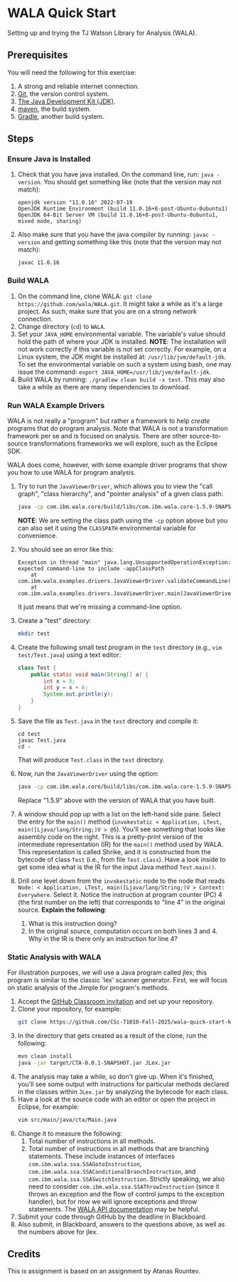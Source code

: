 # WALA Quick Start

Setting up and trying the TJ Watson Library for Analysis (WALA).

## Prerequisites

You will need the following for this exercise:

1. A strong and reliable internet connection.
1. [Git](https://git-scm.com/), the version control system.
1. [The Java Development Kit (JDK)](http://www.oracle.com/technetwork/java/javase/downloads/index.html).
1. [maven](https://maven.apache.org/), the build system.
1. [Gradle](https://gradle.org/), another build system.

## Steps

### Ensure Java is Installed

1. Check that you have java installed. On the command line, run: `java -version`. You should get something like (note that the version may not match):
    ```
    openjdk version "11.0.16" 2022-07-19
    OpenJDK Runtime Environment (build 11.0.16+8-post-Ubuntu-0ubuntu1)
    OpenJDK 64-Bit Server VM (build 11.0.16+8-post-Ubuntu-0ubuntu1, mixed mode, sharing)
    ```
1. Also make sure that you have the java compiler by running: `javac -version` and getting something like this (note that the version may not match):
    ```
    javac 11.0.16
    ```

### Build WALA

1. On the command line, clone WALA: `git clone https://github.com/wala/WALA.git`. It might take a while as it's a large project. As such, make sure that you are on a strong network connection.
1. Change directory (`cd`) to `WALA`.
1. Set your `JAVA_HOME` environmental variable. The variable's value should hold the path of where your JDK is installed. **NOTE**: The installation will not work correctly if this variable is not set correctly. For example, on a Linux system, the JDK might be installed at: `/usr/lib/jvm/default-jdk`. To set the environmental variable on such a system using bash, one may issue the command: `export JAVA_HOME=/usr/lib/jvm/default-jdk`.
1. Build WALA by running: `./gradlew clean build -x test`. This may also take a while as there are many dependencies to download.

### Run WALA Example Drivers

WALA is not really a "program" but rather a framework to help *create* programs that do program analysis. Note that WALA is not a transformation framework per se and is focused on analysis. There are other source-to-source transformations frameworks we will explore, such as the Eclipse SDK.

WALA does come, however, with some example driver programs that show you how to use WALA for program analysis.

1. Try to run the `JavaViewerDriver`, which allows you to view the "call graph", "class hierarchy", and "pointer analysis" of a given class path:
    ```bash
    java -cp com.ibm.wala.core/build/libs/com.ibm.wala.core-1.5.9-SNAPSHOT.jar:com.ibm.wala.util/build/libs/com.ibm.wala.util-1.5.9-SNAPSHOT.jar:com.ibm.wala.shrike/build/libs/com.ibm.wala.shrike-1.5.9-SNAPSHOT.jar com.ibm.wala.examples.drivers.JavaViewerDriver
    ```
    **NOTE**: We are setting the class path using the `-cp` option above but you can also set it using the `CLASSPATH` environmental variable for convenience.
1. You should see an error like this:
    ```
    Exception in thread "main" java.lang.UnsupportedOperationException: expected command-line to include -appClassPath
        at com.ibm.wala.examples.drivers.JavaViewerDriver.validateCommandLine(JavaViewerDriver.java:52)
        at com.ibm.wala.examples.drivers.JavaViewerDriver.main(JavaViewerDriver.java:44)
    ```
    It just means that we're missing a command-line option.
1. Create a "test" directory:
    ```bash
    mkdir test
    ```
1. Create the following small test program in the `test` directory (e.g., `vim test/Test.java`) using a text editor:
    ```java
    class Test {
        public static void main(String[] a) {
            int x = 5;
            int y = x + 6;
            System.out.println(y);
        }
    }
    ```
1. Save the file as `Test.java` in the `test` directory and compile it:
    ```
    cd test
    javac Test.java
    cd -
    ```
    That will produce `Test.class` in the `test` directory.
1. Now, run the `JavaViewerDriver` using the option:
    ```bash
    java -cp com.ibm.wala.core/build/libs/com.ibm.wala.core-1.5.9-SNAPSHOT.jar:com.ibm.wala.util/build/libs/com.ibm.wala.util-1.5.9-SNAPSHOT.jar:com.ibm.wala.shrike/build/libs/com.ibm.wala.shrike-1.5.9-SNAPSHOT.jar com.ibm.wala.examples.drivers.JavaViewerDriver -appClassPath test
    ```
    Replace "1.5.9" above with the version of WALA that you have built.

1. A window should pop up with a list on the left-hand side pane. Select the entry for the `main()` method (`invokestatic < Application, LTest, main([Ljava/lang/String;)V > @5`). You'll see something that looks like assembly code on the right. This is a pretty-print version of the intermediate representation (IR) for the `main()` method used by WALA. This representation is called Shrike, and it is constructed from the bytecode of class `Test` (i.e., from file `Test.class`). Have a look inside to get some idea what is the IR for the input Java method `Test.main()`.
1. Drill one level down from the `invokestatic` node to the node that reads `Node: < Application, LTest, main([Ljava/lang/String;)V > Context: Everywhere`. Select it. Notice the instruction at program counter (PC) 4 (the first number on the left) that corresponds to "line 4" in the original source. **Explain the following**:
    1. What is this instruction doing?
    1. In the original source, computation occurs on both lines 3 and 4. Why in the IR is there only an instruction for line 4?

### Static Analysis with WALA

For illustration purposes, we will use a Java program called jlex; this program is similar to the classic 'lex' scanner generator. First, we will focus on static analysis of the Jimple for program's methods. 

1. Accept the [GitHub Classroom invitation] and set up your repository.
1. Clone your repository, for example:
    ```bash
    git clone https://github.com/CSc-71010-Fall-2025/wala-quick-start-khatchad
    ```
1. In the directory that gets created as a result of the clone, run the following:
    ```bash
    mvn clean install
    java -jar target/CTA-0.0.1-SNAPSHOT.jar JLex.jar
    ```
1. The analysis may take a while, so don't give up. When it's finished, you'll see some output with instructions for particular methods declared in the classes within `JLex.jar` by analyzing the bytecode for each class.
1. Have a look at the source code with an editor or open the project in Eclipse, for example:
    ```bash
    vim src/main/java/cta/Main.java
    ```
1. Change it to measure the following:
    1. Total number of instructions in all methods.
    1. Total number of instructions in all methods that are branching statements. These include instances of interfaces `com.ibm.wala.ssa.SSAGotoInstruction`, `com.ibm.wala.ssa.SSAConditionalBranchInstruction`, and `com.ibm.wala.ssa.SSASwitchInstruction`. Strictly speaking, we also need to consider `com.ibm.wala.ssa.SSAThrowInstruction` (since it throws an exception and the flow of control jumps to the exception handler), but for now we will ignore exceptions and throw statements. The [WALA API documentation](https://wala.github.io/javadoc) may be helpful.
1. Submit your code through GitHub by the deadline in Blackboard.
1. Also submit, in Blackboard, answers to the questions above, as well as the numbers above for jlex.

## Credits

This is assignment is based on an assignment by Atanas Rountev.

[GitHub Classroom invitation]: https://classroom.github.com/a/hQy-Ko52
